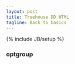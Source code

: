 ```yaml
---
layout: post
title: Treehouse DD HTML
tagline: Back to basics
---
```

{% include JB/setup %}


### optgroup